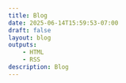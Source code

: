 ```yaml
---
title: Blog
date: 2025-06-14T15:59:53-07:00
draft: false
layout: blog
outputs:
    - HTML
    - RSS
description: Blog
---
```


